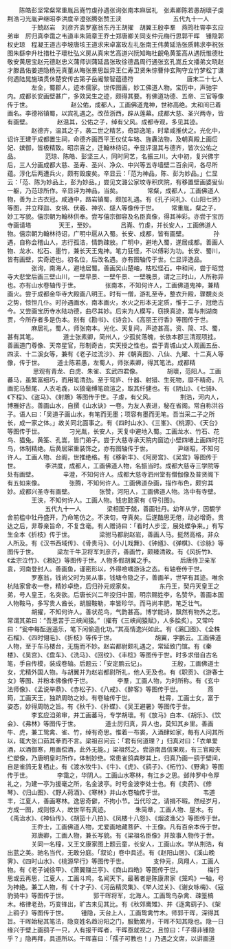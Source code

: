 <!-- { "loadSidebar": true } -->
　　陈皓彭坚常粲常重胤吕嶤竹虔孙遇张询张南本麻居礼　张素卿陈若愚胡瓌子虔荆浩刁光胤尹继昭李洪度辛澄张腾张赞王浃　　
　　
　　　　五代九十一人
　　　　于兢赵岩　刘彦齐袁罗塞翁东丹王胡擢　胡翼王殷李羣　燕筠杜霄李玄应弟审　厉归真李霭之韦道丰朱简章王乔士郑唐卿关同支仲元梅行思郭干晖　锺隐郭权史琼　程凝王道古李坡唐垓王道求宋卓富玫左礼张南王伟黄延浩张质韩求李祝张图朱繇李升杜措杜子瓌杜弘义房从真宋艺高道兴阮知晦杜齯龟黄筌高从遇阮惟德杜敬安黄居宝赵元德赵忠义蒲师训蒲延昌张玫徐德昌周行通张玄孔嵩丘文播弟文晓赵才滕昌佑姜道隐杨元真董从晦张景思跋异王仁寿卫贤朱悰曹仲玄陶守立竹梦松丁谦何遇陆晃施璘贯休楚安传古第子岳阇黎智蕴德符
　　
　　
　　　　唐末二十七人
　　　　左全，蜀郡人，迹本儒家。世传图画，妙工佛道人物。宝历中，声驰宇内。成都长安画壁甚广，多效吴生之迹，颇得其要。有佛道功德、五帝、三官等像传于世。
　　
　　　　赵公佑，成都人，工画佛道鬼神，世称高绝。太和间已着画名。李德裕镇蜀，以宾礼遇之。改莅浙西，辟从莲幕。成都大慈、圣兴两寺，皆有画壁。
　　　　赵温其，公佑之子，绰有父风。成都寺观，多见其迹。
　　　　赵德齐，温其之子，袭二世之精艺，奇踪逸笔，时辈咸推伏之。光化中，诏许王建于成都置生祠，命德齐画西平王仪仗车辂、旌纛法物，及朝真殿上画后妃、嫔御，皆极精致。昭宗喜之，迁翰林待诏。辛显评温其与德齐，皆次公佑之品。
　　　　范琼、陈皓、彭坚三人，同时同艺，名振三川。大中初，复兴佛宇后，三人分画成都大慈、圣寿、圣兴、净众、中兴等五寺墙壁二百余间，各尽所蕴。淳化后两遭兵火，颇有毁废矣。辛显云：「范为神品，陈、彭为妙品。」仁显云：「范、陈为妙品上，彭为妙品。」尝见文潞公家坟寺积庆院，有移置壁画婆叟仙一躯，乃范琼所作。辛显评为神品，当矣。
　　　　常粲，成都人，工画佛道人物，善为上古衣冠。咸通中，路岩镇蜀，颇加礼遇。有《孔子问礼》、《山阳七贤》等图，并立释迦、女祸、伏羲、神农、燧人等像传于世。
　　常重胤，粲之子，妙工写貌。僖宗朝为翰林供奉。尝写僖宗御容及名臣真像，得其神彩。亦尝于宝历寺画请塔
　　
　　天王，至妙。
　　　　吕嶤、竹虔，并长安人，工画佛道人物。僖宗朝为翰林待诏，广明中扈从入蜀。长安、成都，皆有画壁。
　　　　孙遇，自称会稽山人，志行孤洁，情韵疎放。广明中，避地入蜀，遂居成都。善画人物、龙水、松石、墨竹，兼长天王鬼神。笔力狂怪，不以傅彩为功。长安、蜀川，皆有画壁，实奇迹也。初名位，后改名遇。亦有图轴传于世。仁显评逸品。
　　　　张询，南海人，避地居蜀。善画吴山楚岫，枯松怪石。中和间，尝于昭觉寺大悲堂后画三壁山川，一壁早景、一壁午景、一壁晚景，谓之三时山，人所称异也。亦有山水卷轴传于世。
　　　　张南本，不知何许人，工画佛道鬼神，兼精画火。尝于成都金华寺大殿画八明王。时有一僧，游礼至寺，整衣升殿，骤覩炎炎之势，惊怛几仆。时孙遇画水，南本画火，水火之形本无定质，惟于二子，冠绝古今。又尝画宝历寺水陆功德，曲尽其妙。后来为人模写，窃换真迹，鬻与荆湖商贾，今所存者多是伪本。别有《勘书》、《诗会》、《高丽王行香》等图传于世。
　　　　麻居礼，蜀人，师张南本。光化、天复间，声迹甚高。资、简、邛、蜀，甚有其笔。
　　　　道士张素卿，简州人，少孤贫落魄，长依本郡三清观项挂。善画道门尊像、天帝星官，形制奇古，实天授之性也。尝于青城山丈人观画五岳、四渎、十二溪女等，兼有《老子过流沙》、并《朝真图》、八仙、九曜、十二真人等像，传于世。
　　道士陈若愚，左蜀人，师张素卿，得其笔法。成都精
　　
　　思观有青龙、白虎、朱雀、玄武四君像。
　　　　胡瓌，范阳人。工画蕃马，虽繁富细巧，而用笔清劲。至于穹庐、什器、射猎、生死物，靡不精奇。凡画驼马鬃尾、人衣毛毳，以狼毫缚笔疏渲之，取其纤健也。有《阴山》、《七骑》、《下程》、《盗马》、《射鵰》等图传于世。子虔，有父风。
　　　　荆浩，河内人，博雅好古。善画山水，自撰《山水诀》一卷。为友人表进，秘在省阁。常自称洪谷子。语人曰：「吴道子画山水，有笔而无墨；项容有墨而无笔。吾当采二子之所长，成一家之体。」故关同北面事之。有《四时山水》、《三峯》、《桃源》、《天台》等图传于世。
　　　　刁光胤，长安人，天复中避地入蜀。工画龙水、竹石、花鸟、猫兔。黄筌、孔嵩，皆门弟子。尝于大慈寺承天院内窗边小壁四堵上画四时花鸟，体制精绝。后黄居寀重装饰之，亦有图轴传于世。
　　　　尹继昭，不知何许人。工画人物、台阁，世推绝格。有《移新丰》、《阿房宫》、《吴宫》等图传于世。
　　　　李洪度，成都人，工画佛道人物，名振当时。成都大慈寺三学院等处有画壁。
　　　　辛澄，不知何许人。成都大慈寺泗州堂有僧伽像及普贤阁下有五如来像。
　　　　张腾，不知何许人。工画佛道杂画，描作布色，颇穷其妙。成都兴圣寺有画壁。
　　　　张赞，河阳人，工画佛道人物。洛中有寺壁。
　　　　王浃，不知何许人。工画人物。钱忠懿家有《导引图》。
　　
　　　　五代九十一人
　　　　梁相国于兢，善画牡丹。幼年从学，因覩学舍前槛中牡丹盛开，乃命笔仿之。不浃旬，夺真矣。后遂酷思无倦，动必增奇。贵达之后，非尊亲旨命，不复含毫。有人赠诗曰：「看时人步涩，展处蝶争来。」有写生全本《折枝》传于世。
　　　　梁驸马都尉赵岩，善画人马。挺然高格，非众人所及。有《汉书西域传》、《骨贵马》、《小儿戏舞》、《钟馗》、《弹棋》、《诊脉》等图传于世。
　　　梁左千牛卫将军刘彦齐，善画竹，颇臻清致。有《风折竹》、《孟宗泣竹》、《湘妃》等图传于世。人物多假胡翼之手。
　　　　后唐侍卫亲军袁，河南登封人。善画鱼，谨密形以，外得噞喁游泳之态。有轴卷传于世。
　　　　罗塞翁，钱尚父时为吴从事，钱塘令隐之子，善画羊，世罕有其迹。唯余杭陆家曾收一卷，精妙卓绝，后归孙元规家矣。
　　　　东丹王，契丹天皇王之弟，号人皇王，名突欲。后唐长兴二年投归中国，明宗赐姓李，名赞华。善画本国人物鞍马，多写贵人酋长，胡服鞍勒，率皆珍华。而马尚丰肥，笔乏壮气。
　　　　胡擢，不知何许人。善状花鸟，气韵甚高。博学能诗，飘然有物外之志。常谓其弟曰：“吾思苦于三峡闻猿。”（擢有《三峡闻猿赋》，人多脍炙）。又常吟曰：“瓮中每酝逍遥乐，笔下闲偷造化功。”其高情逸兴如此。有《鸂囗图》、《全株石榴》、《四时翎毛》、《折枝》等传于世。
　　
　　　　胡翼，字鹏云。工画佛道人物，至于车马楼台，无施而不妙。赵岩都尉颇礼遇之，常延致门馆。有《秦楼》、《吴宫》、《盘车》、《洗马》、《回纹》、《丰稔》等图传于世。时多求借自古名笔，手自传模，装成卷轴。后题云：「安定鹏云记」。
　　　　王殷，工画佛道士女，尤精外国人物。与胡翼并为赵岩都尉所礼，他人无及也。有《职贡》、《游春士女》等图、并粉本佛像传于世。
　　　　李羣，工画人物，为时所称。有《玄中法师像》、《孟说举鼎》、《赤松子》、《八戒》、《醉客》等图传于世。
　　　　燕筠，工画天王，独跻周昉之妙。有卷轴传于世。
　　　　杜霄，工画士女，富于姿态，妙得周昉之旨。有《秋千》、《扑蝶》、《吴王避暑》等图传于世。
　　　　李玄应洎弟审，并工画蕃马，专学胡瓌。有《放马》白本、《胡乐》、《饮会》、《弗林》等图传于世。
　　　　道士厉归真，异人也，莫知其乡里。善画牛、虎，兼工鸷禽、雀、竹，绰有奇思。惟着一布裘，入酒肆如家，每有人问其所以，辄大张口茹其拳而不言。梁祖召问云：「君有何道理？」归真对曰：「衣单爱酒，以酒御寒，用画偿酒，此外无能。」梁祖然之。尝游南昌信果观，有三官殿夹纻塑像，乃唐明皇时所作，体制妙绝。常患雀鸽粪秽其上，归真乃画一鹞于壁间，自是雀鸽无复栖止。有《渡水牧牛》、《牛》、《虎》、《鹞子》、《柘竹》、《野禽》等图传于世。
　　　　李霭之，华阴人。工画山水寒林，有江乡之思。邺帅罗中令厚礼之，为建一亭为援毫之所，名金波亭。时号金波李处士也。有《卖药》、《修琴》、《归山图》、《野人荷酒》、《寒林》并山水卷轴传于世。
　　
　　　　韦道丰，江夏人，善画寒林。逸思奇僻，不拘小节。当代珍之，请揖不暇。然经岁月，方成一图，成则惊人，故世罕有真迹。
　　　　朱简章，工画人物、屋木。有《禹治水》、《神仙传》、《胡笳十八拍》、《凤楼十八怨》、《烟波渔父》等图传于世。
　　　　王乔士，工画佛道人物，尤爱画地藏菩萨、十王像。凡有百余本传于世。
　　　　郑唐卿，工画人物，兼长写貌。有《梁祖名臣像》并故事人物传于世。
　　　　关同一名穜，又王文康家图上题云童，长安人，工画山水。学从荆浩，有出蓝之美。驰名当代，无敢分庭。「叙论」卷中具述。有《赵阳山居》、《溪山晚霁》、《四时山水》、《桃源早行》等图传于世。
　　　　支仲元，凤翔人，工画人物。有《老子诫徐甲》、《萧翼赚兰亭》、《商山四皓》等图传于世。
　　　　梅行思或云再思，江夏人，工画斗鸡，名闻天下。最著者是陈康肃家《笼鸡》一轴，号为神绝。兼工人物，有《十才子》、《河岳精灵集》、《举人过关》、《谢女咏梅》、《寇豹骑牛》等图传于世。
　　　　郭干晖将军，北海人。工画鸷鸟杂禽、疎篁槁木。格律老劲，巧变锋出，旷古未见其比。有《秋郊鹰雉》、并《逐禽鹞子》、《架上鹞子》等图传于世。
　　锺隐，天台上人，工画鸷禽竹木。师郭干晖，深得其旨。干晖始秘其笔法，隐变姓名趋汾阳之门，服勤累月，干晖不知其隐也。隐一日缘兴于壁上画鹞子一只，人有报干晖者，干晖亟就视之，且惊曰：「子得非锺隐乎？」隐再拜，具道所以。干晖喜曰：「孺子可教也！」乃遇之文席，以讲画道
　　
